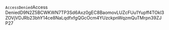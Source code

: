 <?xml version="1.0" encoding="UTF-8"?>
<Error><Code>AccessDenied</Code><Message>Access Denied</Message><RequestId>D9N2Z5BCWKWN7TP3</RequestId><HostId>Sd6Axz0gEC8BaomovLUZcFUu1Yupff4TOkl3ZOVjVDJRb23bhY14ce8NaLqdfxfgQGcOcm4YUzckpnWqzmQuTMrpn39ZJP27</HostId></Error>